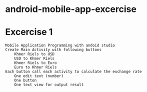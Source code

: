# android-mobile-app-excercise
# Excercise 1
    Mobile Application Programming with andoid studio 
    Create Main Activity with following buttons
        Khmer Riels to USD
        USD to Khmer Riels
        Khmer Riels to Euro
        Euro to Khmer Riels
    Each button call each activity to calculate the exchange rate
        One edit text (number)
        One button 
        One text view for output result